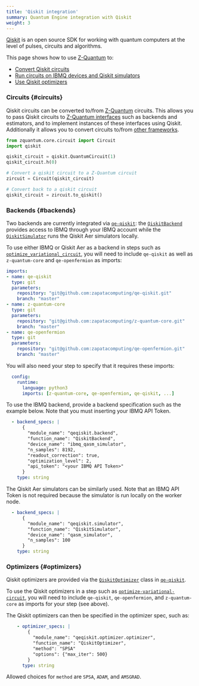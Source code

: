 ```yaml
---
title: 'Qiskit integration'
summary: Quantum Engine integration with Qiskit
weight: 3
---
```


[Qiskit](https://qiskit.org/) is an open source SDK for working with quantum computers at the level of pulses, circuits and algorithms.

This page shows how to use [Z-Quantum](https://github.com/zapatacomputing/z-quantum-core) to:
* [Convert Qiskit circuits](#circuits)
* [Run circuits on IBMQ devices and Qiskit simulators](#backends)
* [Use Qiskit optimizers](#optimizers)

### Circuits {#circuits}

Qiskit circuits can be converted to/from [Z-Quantum](https://github.com/zapatacomputing/z-quantum-core) circuits.
This allows you to pass Qiskit circuits to [Z-Quantum interfaces](../../interfaces) 
such as backends and estimators, and to implement instances of these interfaces using Qiskit.
Additionally it allows you to convert circuits to/from [other frameworks](../../framework-integrations).

```python
from zquantum.core.circuit import Circuit
import qiskit

qiskit_circuit = qiskit.QuantumCircuit(1)
qiskit_circuit.h(0)

# Convert a qiskit circuit to a Z-Quantum circuit
zircuit = Circuit(qiskit_circuit)

# Convert back to a qiskit circuit
qiskit_circuit = zircuit.to_qiskit()
```

### Backends {#backends}

Two backends are currently integrated via [`qe-qiskit`](https://github.com/zapatacomputing/qe-qiskit): the [`QiskitBackend`](https://github.com/zapatacomputing/qe-qiskit/blob/master/src/python/qeqiskit/backend/backend.py) provides access to IBMQ through your IBMQ account while the [`QiskitSimulator`](https://github.com/zapatacomputing/qe-qiskit/blob/master/src/python/qeqiskit/simulator/simulator.py) runs the Qiskit Aer simulators locally.

To use either IBMQ or Qiskit Aer as a backend in steps such as [`optimize_variational_circuit`](https://github.com/zapatacomputing/z-quantum-optimizers/blob/master/steps/optimizers.py), you will need to include `qe-qiskit` as well as `z-quantum-core` and `qe-openfermion` as imports:
```yaml
imports:
- name: qe-qiskit
  type: git
  parameters:
    repository: "git@github.com:zapatacomputing/qe-qiskit.git"
    branch: "master"
- name: z-quantum-core
  type: git
  parameters:
    repository: "git@github.com:zapatacomputing/z-quantum-core.git"
    branch: "master"
- name: qe-openfermion
  type: git
  parameters:
    repository: "git@github.com:zapatacomputing/qe-openfermion.git"
    branch: "master"
```

You will also need your step to specify that it requires these imports:

```yaml
  config:
    runtime:
      language: python3
      imports: [z-quantum-core, qe-openfermion, qe-qiskit, ...]
```

To use the IBMQ backend, provide a backend specification such as the example below. Note that you must inserting your IBMQ API Token.
```yaml
  - backend_specs: |
      {
        "module_name": "qeqiskit.backend",
        "function_name": "QiskitBackend",
        "device_name": "ibmq_qasm_simulator",
        "n_samples": 8192,
        "readout_correction": true,
        "optimization_level": 2,
        "api_token": "<your IBMQ API Token>"
      }
    type: string
```

The Qiskit Aer simulators can be similarly used. Note that an IBMQ API Token is not required because the simulator is run locally on the worker node.
```yaml
  - backend_specs: |
      {
        "module_name": "qeqiskit.simulator",
        "function_name": "QiskitSimulator",
        "device_name": "qasm_simulator",
        "n_samples": 100  
      }
    type: string
```

### Optimizers {#optimizers}

Qiskit optimizers are provided via the [`QiskitOptimizer`](https://github.com/zapatacomputing/qe-qiskit/blob/master/src/python/qeqiskit/optimizer/optimizer.py) class in [`qe-qiskit`](https://github.com/zapatacomputing/qe-qiskit).

To use the Qiskit optimizers in a step such as [`optimize-variational-circuit`](https://github.com/zapatacomputing/z-quantum-optimizers/blob/master/steps/optimizers.py), you will need to include `qe-qiskit`, `qe-openfermion`, and `z-quantum-core` as imports for your step (see above).

The Qiskit optimizers can then be specified in the optimizer spec, such as:
```yaml
    - optimizer_specs: |
        {
          "module_name": "qeqiskit.optimizer.optimizer",
          "function_name": "QiskitOptimizer",
          "method": "SPSA"
          "options": {"max_iter": 500}
        }
      type: string
```
Allowed choices for `method` are `SPSA`, `ADAM`, and `AMSGRAD`.
